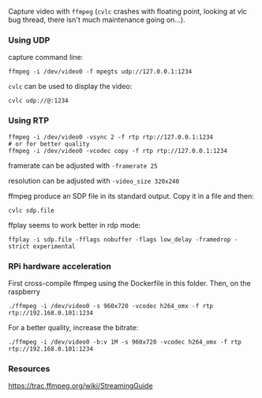 
Capture video with `ffmpeg` (`cvlc` crashes with floating point, looking at vlc bug
thread, there isn't much maintenance going on...).

### Using UDP

capture command line:
```
ffmpeg -i /dev/video0 -f mpegts udp://127.0.0.1:1234
```

`cvlc` can be used to display the video:
```
cvlc udp://@:1234
```

### Using RTP

```
ffmpeg -i /dev/video0 -vsync 2 -f rtp rtp://127.0.0.1:1234
# or for better quality
ffmpeg -i /dev/video0 -vcodec copy -f rtp rtp://127.0.0.1:1234
```

framerate can be adjusted with `-framerate 25`

resolution can be adjusted with `-video_size 320x240`

ffmpeg produce an SDP file in its standard output. Copy it in a file and then:
```
cvlc sdp.file
```

ffplay seems to work better in rdp mode:
```
ffplay -i sdp.file -fflags nobuffer -flags low_delay -framedrop -strict experimental
```

### RPi hardware acceleration

First cross-compile ffmpeg using the Dockerfile in this folder.
Then, on the raspberry
```
./ffmpeg -i /dev/video0 -s 960x720 -vcodec h264_omx -f rtp rtp://192.168.0.101:1234
```

For a better quality, increase the bitrate:
```
./ffmpeg -i /dev/video0 -b:v 1M -s 960x720 -vcodec h264_omx -f rtp rtp://192.168.0.101:1234
```

### Resources

https://trac.ffmpeg.org/wiki/StreamingGuide
